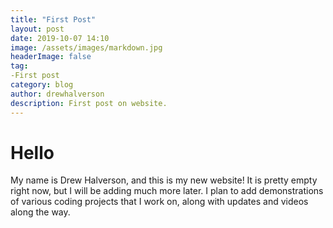 ```yaml
---
title: "First Post"
layout: post
date: 2019-10-07 14:10
image: /assets/images/markdown.jpg
headerImage: false
tag:
-First post
category: blog
author: drewhalverson
description: First post on website.
---
```



# Hello
My name is Drew Halverson, and this is my new website! It is pretty empty right now, but I will be adding much more later. I plan to add demonstrations of various coding projects that I work on, along with updates and videos along the way.